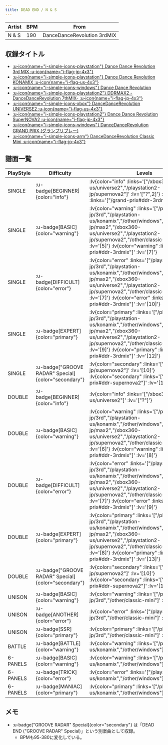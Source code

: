 ```yaml
---
title: DEAD END / N & S
---
```


|Artist|BPM|From|
|------|---|----|
|N & S|190|DanceDanceRevolution 3rdMIX|

## 収録タイトル

- [ :u-icon{name="i-simple-icons-playstation"} Dance Dance Revolution 3rd MIX :u-icon{name="i-flag-jp-4x3"} ](/playstation-jp/3rd)
- [ :u-icon{name="i-simple-icons-playstation"} Dance Dance Revolution KONAMIX :u-icon{name="i-flag-us-4x3"} ](/playstation-us/konamix)
- [ :u-icon{name="i-simple-icons-windows"} Dance Dance Revolution](/other/windows)
- [ :u-icon{name="i-simple-icons-playstation2"} DDRMAX2 -DanceDanceRevolution 7thMIX- :u-icon{name="i-flag-jp-4x3"} ](/playstation2-jp/max2)
- [ :u-icon{name="i-simple-icons-xbox"} DanceDanceRevolution UNIVERSE2 :u-icon{name="i-flag-us-4x3"} ](/xbox360-us/universe2)
- [ :u-icon{name="i-simple-icons-playstation2"} Dance Dance Revolution SuperNOVA2 :u-icon{name="i-flag-jp-4x3"} ](/playstation2-jp/supernova2)
- [ :u-icon{name="i-simple-icons-windows"} DanceDanceRevolution GRAND PRIX (グランプリプレー)](/grand-prix#ddr-3rdmix)
- [ :u-icon{name="i-simple-icons-arm"} DanceDanceRevolution Classic Mini :u-icon{name="i-flag-jp-4x3"} ](/other/classic-mini)

## 譜面一覧

|PlayStyle|Difficulty|Levels|Notes|Movie|
|---------|----------|------|-----|-----|
|SINGLE| :u-badge[BEGINNER]{color="info"} | :lv{color="info" :links='["/xbox360-us/universe2","/playstation2-jp/supernova2"]' :lv='["?",2]'}  :lv{color="info" :links='["/grand-prix#ddr-3rdmix"]' :lv='[4]'} |115/0||
|SINGLE| :u-badge[BASIC]{color="warning"} | :lv{color="warning" :links='["/playstation-jp/3rd","/playstation-us/konamix","/other/windows","/playstation2-jp/max2","/xbox360-us/universe2","/playstation2-jp/supernova2","/other/classic-mini"]' :lv='[5]'}  :lv{color="warning" :links='["/grand-prix#ddr-3rdmix"]' :lv='[7]'} |216/0||
|SINGLE| :u-badge[DIFFICULT]{color="error"} | :lv{color="error" :links='["/playstation-jp/3rd","/playstation-us/konamix","/other/windows","/playstation2-jp/max2","/xbox360-us/universe2","/playstation2-jp/supernova2","/other/classic-mini"]' :lv='[7]'}  :lv{color="error" :links='["/grand-prix#ddr-3rdmix"]' :lv='[10]'} |337/0||
|SINGLE| :u-badge[EXPERT]{color="primary"} | :lv{color="primary" :links='["/playstation-jp/3rd","/playstation-us/konamix","/other/windows","/playstation2-jp/max2","/xbox360-us/universe2","/playstation2-jp/supernova2","/other/classic-mini"]' :lv='[9]'}  :lv{color="primary" :links='["/grand-prix#ddr-3rdmix"]' :lv='[12]'} |410/0||
|SINGLE| :u-badge["GROOVE RADAR" Special]{color="secondary"} | :lv{color="secondary" :links='["/playstation2-jp/supernova2"]' :lv='[10]'}  :lv{color="secondary" :links='["/grand-prix#ddr-supernova2"]' :lv='[18]'} |479/75||
|DOUBLE| :u-badge[BEGINNER]{color="info"} | :lv{color="info" :links='["/xbox360-us/universe2"]' :lv='["?"]'} |||
|DOUBLE| :u-badge[BASIC]{color="warning"} | :lv{color="warning" :links='["/playstation-jp/3rd","/playstation-us/konamix","/other/windows","/playstation2-jp/max2","/xbox360-us/universe2","/playstation2-jp/supernova2","/other/classic-mini"]' :lv='[6]'}  :lv{color="warning" :links='["/grand-prix#ddr-3rdmix"]' :lv='[8]'} |274/0||
|DOUBLE| :u-badge[DIFFICULT]{color="error"} | :lv{color="error" :links='["/playstation-jp/3rd","/playstation-us/konamix","/other/windows","/playstation2-jp/max2","/xbox360-us/universe2","/playstation2-jp/supernova2","/other/classic-mini"]' :lv='[7]'}  :lv{color="error" :links='["/grand-prix#ddr-3rdmix"]' :lv='[9]'} |298/0||
|DOUBLE| :u-badge[EXPERT]{color="primary"} | :lv{color="primary" :links='["/playstation-jp/3rd","/playstation-us/konamix","/other/windows","/playstation2-jp/max2","/xbox360-us/universe2","/playstation2-jp/supernova2","/other/classic-mini"]' :lv='[8]'}  :lv{color="primary" :links='["/grand-prix#ddr-3rdmix"]' :lv='[13]'} |455/0||
|DOUBLE| :u-badge["GROOVE RADAR" Special]{color="secondary"} | :lv{color="secondary" :links='["/playstation2-jp/supernova2"]' :lv='[10]'}  :lv{color="secondary" :links='["/grand-prix#ddr-supernova2"]' :lv='[18]'} |455/75||
|UNISON| :u-badge[BASIC]{color="warning"} | :lv{color="warning" :links='["/playstation-jp/3rd","/other/classic-mini"]' :lv='[5]'} |||
|UNISON| :u-badge[ANOTHER]{color="error"} | :lv{color="error" :links='["/playstation-jp/3rd","/other/classic-mini"]' :lv='[7]'} |||
|UNISON| :u-badge[SSR]{color="primary"} | :lv{color="primary" :links='["/playstation-jp/3rd","/other/classic-mini"]' :lv='[9]'} |||
|BATTLE| :u-badge[BATTLE]{color="warning"} | :lv{color="warning" :links='["/playstation-us/konamix","/other/windows"]' :lv='[8,4]'} |||
|6-PANELS| :u-badge[BASIC]{color="warning"} | :lv{color="warning" :links='["/playstation-us/konamix","/other/windows"]' :lv='[5]'} |217/0||
|6-PANELS| :u-badge[TRICK]{color="error"} | :lv{color="error" :links='["/playstation-us/konamix","/other/windows"]' :lv='[7]'} |338/0||
|6-PANELS| :u-badge[MANIAC]{color="primary"} | :lv{color="primary" :links='["/playstation-us/konamix","/other/windows"]' :lv='[9]'} |410/0||

## メモ

- :u-badge["GROOVE RADAR" Special]{color="secondary"} は「DEAD END ("GROOVE RADAR" Special)」という別楽曲として収録。
  - BPMも95-380に変化している。
